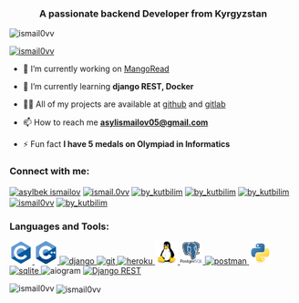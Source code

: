 <h3 align="center">A passionate backend Developer from Kyrgyzstan</h3>

<p align="left"> <img src="https://komarev.com/ghpvc/?username=ismail0vv&label=Profile%20views&color=0e75b6&style=flat" alt="ismail0vv" /> </p>

<p align="left"> <a href="https://github.com/ryo-ma/github-profile-trophy"><img src="https://github-profile-trophy.vercel.app/?username=ismail0vv" alt="ismail0vv" /></a> </p>

- 🔭 I’m currently working on [MangoRead](https://gitlab.com/ismail0vv/mangoread_backend)

- 🌱 I’m currently learning **django REST, Docker**

- 👨‍💻 All of my projects are available at [github](https://github.com/ismail0vv?tab=repositories) and [gitlab](https://gitlab.com/users/ismail0vv/projects)

- 📫 How to reach me **asylismailov05@gmail.com**

- ⚡ Fun fact **I have 5 medals on Olympiad in Informatics**

<h3 align="left">Connect with me:</h3>
<p align="left">
<a href="https://linkedin.com/in/asylbek-ismailov-838a38253/" target="blank"><img align="center" src="https://raw.githubusercontent.com/rahuldkjain/github-profile-readme-generator/master/src/images/icons/Social/linked-in-alt.svg" alt="asylbek ismailov" height="30" width="40" /></a>
<a href="https://instagram.com/ismail.0vv" target="blank"><img align="center" src="https://raw.githubusercontent.com/rahuldkjain/github-profile-readme-generator/master/src/images/icons/Social/instagram.svg" alt="ismail.0vv" height="30" width="40" /></a>
<a href="https://www.codechef.com/users/by_kutbilim" target="blank"><img align="center" src="https://cdn.jsdelivr.net/npm/simple-icons@3.1.0/icons/codechef.svg" alt="by_kutbilim" height="30" width="40" /></a>
<a href="https://www.hackerrank.com/by_kutbilim" target="blank"><img align="center" src="https://raw.githubusercontent.com/rahuldkjain/github-profile-readme-generator/master/src/images/icons/Social/hackerrank.svg" alt="by_kutbilim" height="30" width="40" /></a>
<a href="https://codeforces.com/profile/by_kutbilim" target="blank"><img align="center" src="https://raw.githubusercontent.com/rahuldkjain/github-profile-readme-generator/master/src/images/icons/Social/codeforces.svg" alt="by_kutbilim" height="30" width="40" /></a>
<a href="https://www.leetcode.com/ismail0vv" target="blank"><img align="center" src="https://raw.githubusercontent.com/rahuldkjain/github-profile-readme-generator/master/src/images/icons/Social/leet-code.svg" alt="ismail0vv" height="30" width="40" /></a>
<a href="https://www.topcoder.com/members/by_kutbilim" target="blank"><img align="center" src="https://raw.githubusercontent.com/rahuldkjain/github-profile-readme-generator/master/src/images/icons/Social/topcoder.svg" alt="by_kutbilim" height="30" width="40" /></a>
</p>

<h3 align="left">Languages and Tools:</h3>
<p align="left">
<a href="https://www.cprogramming.com/" target="_blank" rel="noreferrer"> <img src="https://raw.githubusercontent.com/devicons/devicon/master/icons/c/c-original.svg" alt="c" width="40" height="40"/> </a>
<a href="https://www.w3schools.com/cpp/" target="_blank" rel="noreferrer"> <img src="https://raw.githubusercontent.com/devicons/devicon/master/icons/cplusplus/cplusplus-original.svg" alt="cplusplus" width="40" height="40"/> </a>
<a href="https://www.djangoproject.com/" target="_blank" rel="noreferrer"> <img src="https://cdn.worldvectorlogo.com/logos/django.svg" alt="django" width="40" height="40"/> </a>
<a href="https://git-scm.com/" target="_blank" rel="noreferrer"> <img src="https://www.vectorlogo.zone/logos/git-scm/git-scm-icon.svg" alt="git" width="40" height="40"/> </a>
<a href="https://heroku.com" target="_blank" rel="noreferrer"> <img src="https://www.vectorlogo.zone/logos/heroku/heroku-icon.svg" alt="heroku" width="40" height="40"/> </a>
<a href="https://www.linux.org/" target="_blank" rel="noreferrer"> <img src="https://raw.githubusercontent.com/devicons/devicon/master/icons/linux/linux-original.svg" alt="linux" width="40" height="40"/> </a>
<a href="https://www.postgresql.org" target="_blank" rel="noreferrer"> <img src="https://raw.githubusercontent.com/devicons/devicon/master/icons/postgresql/postgresql-original-wordmark.svg" alt="postgresql" width="40" height="40"/> </a>
<a href="https://postman.com" target="_blank" rel="noreferrer"> <img src="https://www.vectorlogo.zone/logos/getpostman/getpostman-icon.svg" alt="postman" width="40" height="40"/> </a>
<a href="https://www.python.org" target="_blank" rel="noreferrer"> <img src="https://raw.githubusercontent.com/devicons/devicon/master/icons/python/python-original.svg" alt="python" width="40" height="40"/> </a>
<a href="https://www.sqlite.org/" target="_blank" rel="noreferrer"> <img src="https://www.vectorlogo.zone/logos/sqlite/sqlite-icon.svg" alt="sqlite" width="40" height="40"/> </a>
<a herf="https://docs.aiogram.dev" target = "_blank"><img src="https://docs.aiogram.dev/en/latest/_static/logo.png" alt="aiogram" height="40" width="40" /> </a>
<a href="https://www.django-rest-framework.org" target="_blank"><img src="https://storage.caktusgroup.com/media/blog-images/drf-logo2.png" alt="Django REST" height="40" width="40" /></a>
</p>

<p><img align="left" src="https://github-readme-stats.vercel.app/api/top-langs?username=ismail0vv&show_icons=true&locale=en&layout=compact" alt="ismail0vv" /></p>

<p>&nbsp;<img align="center" src="https://github-readme-stats.vercel.app/api?username=ismail0vv&show_icons=true&locale=en" alt="ismail0vv" /></p>
